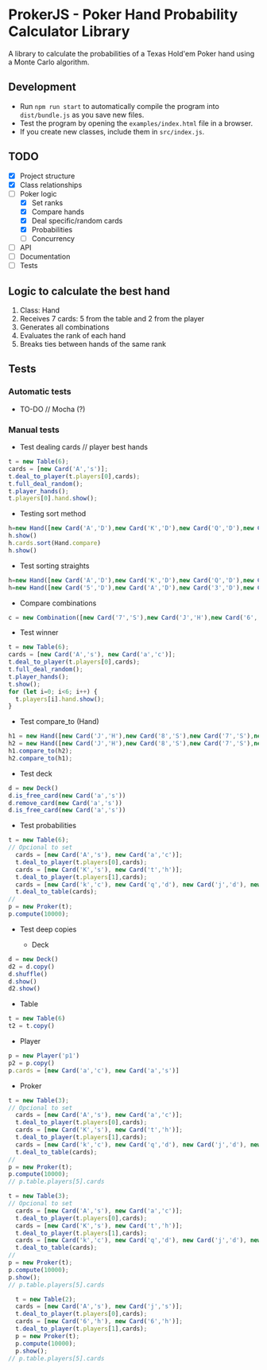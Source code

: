 # ProkerJS - Poker Hand Probability Calculator Library

A library to calculate the probabilities of a Texas Hold'em Poker hand using a Monte Carlo algorithm.

## Development

- Run `npm run start` to automatically compile the program into `dist/bundle.js` as you save new files.
- Test the program by opening the `examples/index.html` file in a browser.
- If you create new classes, include them in `src/index.js`.

## TODO

- [x] Project structure
- [x] Class relationships
- [ ] Poker logic
  - [x] Set ranks
  - [x] Compare hands
  - [x] Deal specific/random cards
  - [x] Probabilities
  - [ ] Concurrency
- [ ] API
- [ ] Documentation
- [ ] Tests

## Logic to calculate the best hand

1. Class: Hand
2. Receives 7 cards: 5 from the table and 2 from the player
3. Generates all combinations
4. Evaluates the rank of each hand
5. Breaks ties between hands of the same rank

## Tests

### Automatic tests

- TO-DO // Mocha (?)

### Manual tests

- Test dealing cards // player best hands

```js
t = new Table(6);
cards = [new Card('A','s')];
t.deal_to_player(t.players[0],cards);
t.full_deal_random();
t.player_hands();
t.players[0].hand.show();
```

- Testing sort method

```js
h=new Hand([new Card('A','D'),new Card('K','D'),new Card('Q','D'),new Card('J','D'),new Card('T','D')]);
h.show()
h.cards.sort(Hand.compare)
h.show()
```

- Test sorting straights 

```js
h=new Hand([new Card('A','D'),new Card('K','D'),new Card('Q','D'),new Card('J','D'),new Card('T','D')]);
h=new Hand([new Card('5','D'),new Card('A','D'),new Card('3','D'),new Card('2','D'),new Card('4','D')]);
```

- Compare combinations

```js
c = new Combination([new Card('7','S'),new Card('J','H'),new Card('6','C'),new Card('4','C'),new Card('2','D'),new Card('8','S'),new Card('6','')])
```

- Test winner

```js
t = new Table(6);
cards = [new Card('A','s'), new Card('a','c')];
t.deal_to_player(t.players[0],cards);
t.full_deal_random();
t.player_hands();
t.show();
for (let i=0; i<6; i++) {
  t.players[i].hand.show();
}
```

- Test compare_to (Hand)

```js
h1 = new Hand([new Card('J','H'),new Card('8','S'),new Card('7','S'),new Card('6','D'),new Card('6','S')]);
h2 = new Hand([new Card('J','H'),new Card('8','S'),new Card('7','S'),new Card('6','D'),new Card('4','D')]);
h1.compare_to(h2);
h2.compare_to(h1);
```

- Test deck

```js
d = new Deck()
d.is_free_card(new Card('a','s'))
d.remove_card(new Card('a','s'))
d.is_free_card(new Card('a','s'))
```

- Test probabilities

```js
t = new Table(6);
// Opcional to set 
  cards = [new Card('A','s'), new Card('a','c')];
  t.deal_to_player(t.players[0],cards);
  cards = [new Card('K','s'), new Card('t','h')];
  t.deal_to_player(t.players[1],cards);
  cards = [new Card('k','c'), new Card('q','d'), new Card('j','d'), new Card('t','d')];
  t.deal_to_table(cards);
//
p = new Proker(t);
p.compute(10000);
```

- Test deep copies

  - Deck

```js
d = new Deck()
d2 = d.copy()
d.shuffle()
d.show()
d2.show()
```

  - Table

```js
t = new Table(6)
t2 = t.copy()
```

  - Player

```js
p = new Player('p1')
p2 = p.copy()
p.cards = [new Card('a','c'), new Card('a','s')]
```

  - Proker

```js
t = new Table(3);
// Opcional to set 
  cards = [new Card('A','s'), new Card('a','c')];
  t.deal_to_player(t.players[0],cards);
  cards = [new Card('K','s'), new Card('t','h')];
  t.deal_to_player(t.players[1],cards);
  cards = [new Card('k','c'), new Card('q','d'), new Card('j','d'), new Card('t','c')];
  t.deal_to_table(cards);
//
p = new Proker(t);
p.compute(10000);
// p.table.players[5].cards
```

```js
t = new Table(3);
// Opcional to set 
  cards = [new Card('A','s'), new Card('a','c')];
  t.deal_to_player(t.players[0],cards);
  cards = [new Card('K','s'), new Card('t','h')];
  t.deal_to_player(t.players[1],cards);
  cards = [new Card('k','c'), new Card('q','d'), new Card('j','d'), new Card('t','c')];
  t.deal_to_table(cards);
//
p = new Proker(t);
p.compute(10000);
p.show();
// p.table.players[5].cards
```

```js
  t = new Table(2);
  cards = [new Card('A','s'), new Card('j','s')];
  t.deal_to_player(t.players[0],cards);
  cards = [new Card('6','h'), new Card('6','h')];
  t.deal_to_player(t.players[1],cards);
  p = new Proker(t);
  p.compute(10000);
  p.show();
// p.table.players[5].cards
```